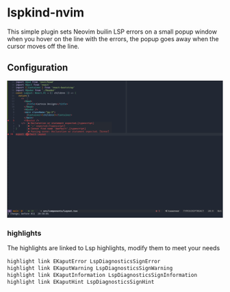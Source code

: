 # lspkind-nvim

This simple plugin sets Neovim builin LSP errors on a small popup window when you hover on the line with the errors, the popup goes away when the cursor moves off the line.

## Configuration

![Screenshot](https://github.com/kaputi/e-kaput/raw/master/assets/screenshot1.png "Screenshot1")

### highlights

The highlights are linked to Lsp highlights, modify them to meet your needs

```viml
highlight link EKaputError LspDiagnosticsSignError
highlight link EKaputWarning LspDiagnosticsSignWarning
highlight link EKaputInformation LspDiagnosticsSignInformation
highlight link EKaputHint LspDiagnosticsSignHint
```


